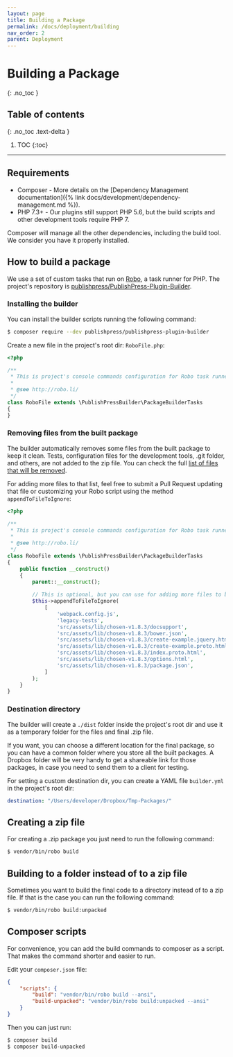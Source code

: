```yaml
---
layout: page
title: Building a Package
permalink: /docs/deployment/building
nav_order: 2
parent: Deployment
---
```


# Building a Package
{: .no_toc }

## Table of contents
{: .no_toc .text-delta }

1. TOC
{:toc}

---

## Requirements

* Composer - More details on the [Dependency Management documentation]({% link docs/development/dependency-management.md %}).
* PHP 7.3+ - Our plugins still support PHP 5.6, but the build scripts and other development tools require PHP 7.

Composer will manage all the other dependencies, including the build tool. We consider you have it properly installed.

## How to build a package

We use a set of custom tasks that run on [Robo](https://robo.li/), a task runner for PHP.
The project's repository is [publishpress/PublishPress-Plugin-Builder](https://github.com/publishpress/PublishPress-Plugin-Builder/).


### Installing the builder

You can install the builder scripts running the following command:

```bash
$ composer require --dev publishpress/publishpress-plugin-builder
```

Create a new file in the project's root dir: `RoboFile.php`:

```php
<?php

/**
 * This is project's console commands configuration for Robo task runner.
 *
 * @see http://robo.li/
 */
class RoboFile extends \PublishPressBuilder\PackageBuilderTasks
{
}
```

### Removing files from the built package

The builder automatically removes some files from the built package to keep it clean. Tests, configuration files for the development tools, .git folder, and others, are not added to the zip file.
You can check the full [list of files that will be removed](https://github.com/publishpress/PublishPress-Plugin-Builder/blob/master/files-to-ignore.txt). 

For adding more files to that list, feel free to submit a Pull Request updating that file or customizing your Robo script using the method `appendToFileToIgnore`:

```php
<?php

/**
 * This is project's console commands configuration for Robo task runner.
 *
 * @see http://robo.li/
 */
class RoboFile extends \PublishPressBuilder\PackageBuilderTasks
{
    public function __construct()
    {
        parent::__construct();
        
        // This is optional, but you can use for adding more files to be ignored in the built package.
        $this->appendToFileToIgnore(
            [
                'webpack.config.js',
                'legacy-tests',
                'src/assets/lib/chosen-v1.8.3/docsupport',
                'src/assets/lib/chosen-v1.8.3/bower.json',
                'src/assets/lib/chosen-v1.8.3/create-example.jquery.html',
                'src/assets/lib/chosen-v1.8.3/create-example.proto.html',
                'src/assets/lib/chosen-v1.8.3/index.proto.html',
                'src/assets/lib/chosen-v1.8.3/options.html',
                'src/assets/lib/chosen-v1.8.3/package.json',
            ]
        );
    }
}
```

### Destination directory

The builder will create a `./dist` folder inside the project's root dir and use it as a temporary folder for the files and final .zip file. 

If you want, you can choose a different location for the final package, so you can have a common folder where you store all the built packages. A Dropbox folder will be very handy to get a shareable link for those packages, in case you need to send them to a client for testing.

For setting a custom destination dir, you can create a YAML file `builder.yml` in the project's root dir:

```yaml
destination: "/Users/developer/Dropbox/Tmp-Packages/"
```

## Creating a zip file

For creating a .zip package you just need to run the following command:

```bash
$ vendor/bin/robo build
```

## Building to a folder instead of to a zip file

Sometimes you want to build the final code to a directory instead of to a zip file. If that is the case you can run the following command:

```bash
$ vendor/bin/robo build:unpacked
``` 

## Composer scripts

For convenience, you can add the build commands to composer as a script. That makes the command shorter and easier to run.

Edit your `composer.json` file:
```json
{
    "scripts": {
        "build": "vendor/bin/robo build --ansi",
        "build-unpacked": "vendor/bin/robo build:unpacked --ansi"
    }
}
```

Then you can just run:

```bash
$ composer build
$ composer build-unpacked
```

